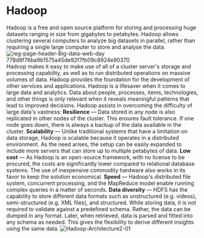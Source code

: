 # Hadoop
Hadoop is a free and open source platform for storing and processing huge datasets ranging in size from gigabytes to petabytes. Hadoop allows clustering several computers to analyze big datasets in parallel, rather than requiring a single large computer to store and analyse the data.
![reg-page-header-Big-data-web-day 778d8f76ba9b1575a45de92f7fb09c8924e90370](https://user-images.githubusercontent.com/96971533/148649439-f96d35a8-eeeb-40fa-89de-d4bcd72cd3b1.png)
Hadoop makes it easy to make use of all of a cluster server's storage and processing capability, as well as to run distributed operations on massive volumes of data. Hadoop provides the foundation for the development of other services and applications.
Hadoop is a lifesaver when it comes to large data and analytics. Data about people, processes, items, technologies, and other things is only relevant when it reveals meaningful patterns that lead to improved decisions. Hadoop assists in overcoming the difficulty of large data's vastness:
**Resilience** — Data stored in any node is also replicated in other nodes of the cluster. This ensures fault tolerance. If one node goes down, there is always a backup of the data available in the cluster.
**Scalability** — Unlike traditional systems that have a limitation on data storage, Hadoop is scalable because it operates in a distributed environment. As the need arises, the setup can be easily expanded to include more servers that can store up to multiple petabytes of data.
**Low cost** — As Hadoop is an open-source framework, with no license to be procured, the costs are significantly lower compared to relational database systems. The use of inexpensive commodity hardware also works in its favor to keep the solution economical.
**Speed** — Hadoop's distributed file system, concurrent processing, and the MapReduce model enable running complex queries in a matter of seconds.
**Data diversity** — HDFS has the capability to store different data formats such as unstructured (e.g. videos), semi-structured (e.g. XML files), and structured. While storing data, it is not required to validate against a predefined schema. Rather, the data can be dumped in any format. Later, when retrieved, data is parsed and fitted into any schema as needed. This gives the flexibility to derive different insights using the same data.
![Hadoop-Architecture2-01](https://user-images.githubusercontent.com/96971533/148649651-0b9b7fa7-74d9-44f9-92d5-37b2291be972.jpg)

